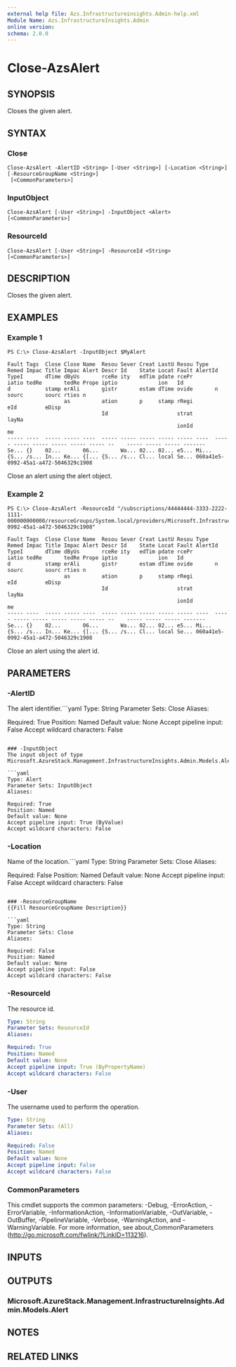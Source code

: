 ```yaml
---
external help file: Azs.Infrastructureinsights.Admin-help.xml
Module Name: Azs.InfrastructureInsights.Admin
online version: 
schema: 2.0.0
---
```


# Close-AzsAlert

## SYNOPSIS
Closes the given alert.

## SYNTAX

### Close
```
Close-AzsAlert -AlertID <String> [-User <String>] [-Location <String>] [-ResourceGroupName <String>]
 [<CommonParameters>]
```

### InputObject
```
Close-AzsAlert [-User <String>] -InputObject <Alert> [<CommonParameters>]
```

### ResourceId
```
Close-AzsAlert [-User <String>] -ResourceId <String> [<CommonParameters>]
```

## DESCRIPTION
Closes the given alert.

## EXAMPLES

### Example 1
```
PS C:\> Close-AzsAlert -InputObject $MyAlert

Fault Tags  Close Close Name  Resou Sever Creat LastU Resou Type  Remed Impac Title Impac Alert Descr Id    State Locat Fault AlertId
TypeI       dTime dByUs       rceRe ity   edTim pdate rcePr       iatio tedRe       tedRe Prope iptio             ion   Id
d           stamp erAli       gistr       estam dTime ovide       n     sourc       sourc rties n
                  as          ation       p     stamp rRegi             eId         eDisp
                              Id                      strat                         layNa
                                                      ionId                         me
----- ----  ----- ----- ----  ----- ----- ----- ----- ----- ----  ----- ----- ----- ----- ----- ----- --    ----- ----- ----- -------
Se... {}    02...       06...       Wa... 02... 02... e5... Mi... {S... /s... In... Ke... {[... {S... /s... Cl... local Se... 060a41e5-0992-45a1-a472-5046329c1908
```

Close an alert using the alert object.

### Example 2
```
PS C:\> Close-AzsAlert -ResourceId "/subscriptions/44444444-3333-2222-1111-000000000000/resourceGroups/System.local/providers/Microsoft.InfrastructureInsights.Admin/regionHealths/local/alerts/060a41e5-0992-45a1-a472-5046329c1908"

Fault Tags  Close Close Name  Resou Sever Creat LastU Resou Type  Remed Impac Title Impac Alert Descr Id    State Locat Fault AlertId
TypeI       dTime dByUs       rceRe ity   edTim pdate rcePr       iatio tedRe       tedRe Prope iptio             ion   Id
d           stamp erAli       gistr       estam dTime ovide       n     sourc       sourc rties n
                  as          ation       p     stamp rRegi             eId         eDisp
                              Id                      strat                         layNa
                                                      ionId                         me
----- ----  ----- ----- ----  ----- ----- ----- ----- ----- ----  ----- ----- ----- ----- ----- ----- --    ----- ----- ----- -------
Se... {}    02...       06...       Wa... 02... 02... e5... Mi... {S... /s... In... Ke... {[... {S... /s... Cl... local Se... 060a41e5-0992-45a1-a472-5046329c1908
```

Close an alert using the alert id.

## PARAMETERS

### -AlertID
The alert identifier.```yaml
Type: String
Parameter Sets: Close
Aliases: 

Required: True
Position: Named
Default value: None
Accept pipeline input: False
Accept wildcard characters: False
```

### -InputObject
The input object of type Microsoft.AzureStack.Management.InfrastructureInsights.Admin.Models.Alert.

```yaml
Type: Alert
Parameter Sets: InputObject
Aliases: 

Required: True
Position: Named
Default value: None
Accept pipeline input: True (ByValue)
Accept wildcard characters: False
```

### -Location
Name of the location.```yaml
Type: String
Parameter Sets: Close
Aliases: 

Required: False
Position: Named
Default value: None
Accept pipeline input: False
Accept wildcard characters: False
```

### -ResourceGroupName
{{Fill ResourceGroupName Description}}

```yaml
Type: String
Parameter Sets: Close
Aliases: 

Required: False
Position: Named
Default value: None
Accept pipeline input: False
Accept wildcard characters: False
```

### -ResourceId
The resource id.

```yaml
Type: String
Parameter Sets: ResourceId
Aliases: 

Required: True
Position: Named
Default value: None
Accept pipeline input: True (ByPropertyName)
Accept wildcard characters: False
```

### -User
The username used to perform the operation.

```yaml
Type: String
Parameter Sets: (All)
Aliases: 

Required: False
Position: Named
Default value: None
Accept pipeline input: False
Accept wildcard characters: False
```

### CommonParameters
This cmdlet supports the common parameters: -Debug, -ErrorAction, -ErrorVariable, -InformationAction, -InformationVariable, -OutVariable, -OutBuffer, -PipelineVariable, -Verbose, -WarningAction, and -WarningVariable. For more information, see about_CommonParameters (http://go.microsoft.com/fwlink/?LinkID=113216).

## INPUTS

## OUTPUTS

### Microsoft.AzureStack.Management.InfrastructureInsights.Admin.Models.Alert

## NOTES

## RELATED LINKS

